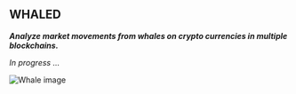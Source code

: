 ## WHALED

***Analyze market movements from whales on crypto currencies in multiple blockchains.***

*In progress ...*

![Whale image](src/resources/images/whale.png)